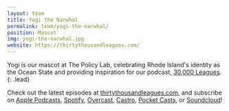 ```yaml
---
layout: team
title: Yogi the Narwhal
permalink: team/yogi-the-narwhal/
position: Mascot
img: yogi-the-narwhal.jpg
website: https://thirtythousandleagues.com/
---
```


Yogi is our mascot at The Policy Lab, celebrating Rhode Island's identity as the Ocean State and providing inspiration for our podcast, [30,000 Leagues](https://thirtythousandleagues.com/).
{: .lead}

Check out the latest episodes at [thirtythousandleagues.com](https://thirtythousandleagues.com/), and subscribe on [Apple Podcasts](https://podcasts.apple.com/us/podcast/30-000-leagues/id1476890683), [Spotify](https://open.spotify.com/show/0pItMizm0y0ndIkiV2kkgu), [Overcast](https://overcast.fm/itunes1476890683/30-000-leagues), [Castro](https://castro.fm/podcast/93f47969-b5a2-489d-b71c-fded2d475fc9), [Pocket Casts](https://play.pocketcasts.com/web/podcasts/share?id=4e240770-aa79-0137-fae6-0acc26574db2), or [Soundcloud](https://soundcloud.com/thirty-thousand-leagues/special-edition-what-we-know)!
